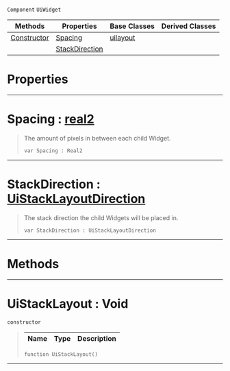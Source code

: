  `Component` `UiWidget`



|Methods|Properties|Base Classes|Derived Classes|
|---|---|---|---|
|[ Constructor](uistacklayout.md#uistacklayout-void)|[ Spacing](uistacklayout.md#spacing-zilch-engine-docu)|[uilayout](uilayout.md)| |
| |[ StackDirection](uistacklayout.md#stackdirection-zilch-engi)| | |


 #  Properties


---  
 #  Spacing : [real2](../nada_base_types/real2.md)

> The amount of pixels in between each child Widget.
> ```TS:Nada
> var Spacing : Real2


---  
 #  StackDirection : [UiStackLayoutDirection](../enum_reference.md#uistacklayoutdirection)

> The stack direction the child Widgets will be placed in.
> ```TS:Nada
> var StackDirection : UiStackLayoutDirection


---  
 #  Methods


---  
 #  UiStackLayout : Void

 `constructor`

> 
> |Name|Type|Description|
> |---|---|---|
> ```TS:Nada
> function UiStackLayout()
> ``` 


---  
 

 